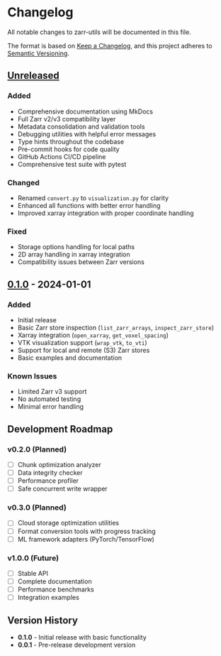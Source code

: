 # Changelog

All notable changes to zarr-utils will be documented in this file.

The format is based on [Keep a Changelog](https://keepachangelog.com/en/1.0.0/),
and this project adheres to [Semantic Versioning](https://semver.org/spec/v2.0.0.html).

## [Unreleased]

### Added
- Comprehensive documentation using MkDocs
- Full Zarr v2/v3 compatibility layer
- Metadata consolidation and validation tools
- Debugging utilities with helpful error messages
- Type hints throughout the codebase
- Pre-commit hooks for code quality
- GitHub Actions CI/CD pipeline
- Comprehensive test suite with pytest

### Changed
- Renamed `convert.py` to `visualization.py` for clarity
- Enhanced all functions with better error handling
- Improved xarray integration with proper coordinate handling

### Fixed
- Storage options handling for local paths
- 2D array handling in xarray integration
- Compatibility issues between Zarr versions

## [0.1.0] - 2024-01-01

### Added
- Initial release
- Basic Zarr store inspection (`list_zarr_arrays`, `inspect_zarr_store`)
- Xarray integration (`open_xarray`, `get_voxel_spacing`)
- VTK visualization support (`wrap_vtk`, `to_vti`)
- Support for local and remote (S3) Zarr stores
- Basic examples and documentation

### Known Issues
- Limited Zarr v3 support
- No automated testing
- Minimal error handling

## Development Roadmap

### v0.2.0 (Planned)
- [ ] Chunk optimization analyzer
- [ ] Data integrity checker
- [ ] Performance profiler
- [ ] Safe concurrent write wrapper

### v0.3.0 (Planned)
- [ ] Cloud storage optimization utilities
- [ ] Format conversion tools with progress tracking
- [ ] ML framework adapters (PyTorch/TensorFlow)

### v1.0.0 (Future)
- [ ] Stable API
- [ ] Complete documentation
- [ ] Performance benchmarks
- [ ] Integration examples

## Version History

- **0.1.0** - Initial release with basic functionality
- **0.0.1** - Pre-release development version

[Unreleased]: https://github.com/yourusername/zarr-utils/compare/v0.1.0...HEAD
[0.1.0]: https://github.com/yourusername/zarr-utils/releases/tag/v0.1.0